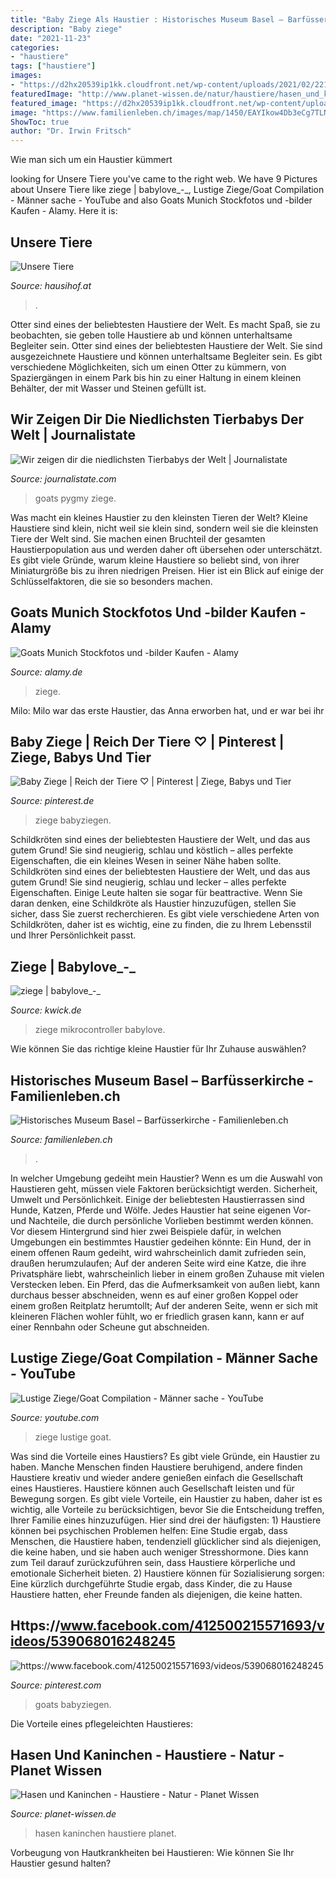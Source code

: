 ```yaml
---
title: "Baby Ziege Als Haustier : Historisches Museum Basel – Barfüsserkirche"
description: "Baby ziege"
date: "2021-11-23"
categories:
- "haustiere"
tags: ["haustiere"]
images:
- "https://d2hx20539ip1kk.cloudfront.net/wp-content/uploads/2021/02/22155932/Baby-Pygmy-Goats.jpg"
featuredImage: "http://www.planet-wissen.de/natur/haustiere/hasen_und_kaninchen/hasen-kaninchen-baby-100~_v-gseagaleriexl.jpg"
featured_image: "https://d2hx20539ip1kk.cloudfront.net/wp-content/uploads/2021/02/22155932/Baby-Pygmy-Goats.jpg"
image: "https://www.familienleben.ch/images/map/1450/EAYIkow4Db3eCg7TLNcqP51fGVzSaiZm.jpg"
ShowToc: true
author: "Dr. Irwin Fritsch"
---
```



Wie man sich um ein Haustier kümmert

	

		
looking for Unsere Tiere you've came to the right web. We have 9 Pictures about Unsere Tiere like ziege | babylove_-_, Lustige Ziege/Goat Compilation - Männer sache - YouTube and also Goats Munich Stockfotos und -bilder Kaufen - Alamy. Here it is:
		
    
## Unsere Tiere

<img loading=lazy src="http://hausihof.at/images/stories/tiere/ziegenbaby.jpg" onerror="this.onerror=null;this.src='https://tse1.mm.bing.net/th?id=OIP.5e_9vJbfwPT9hy7NoGqN9gAAAA&amp;pid=15.1';" alt="Unsere Tiere">

_Source: hausihof.at_

>. 

	

Otter sind eines der beliebtesten Haustiere der Welt. Es macht Spaß, sie zu beobachten, sie geben tolle Haustiere ab und können unterhaltsame Begleiter sein.
Otter sind eines der beliebtesten Haustiere der Welt. Sie sind ausgezeichnete Haustiere und können unterhaltsame Begleiter sein. Es gibt verschiedene Möglichkeiten, sich um einen Otter zu kümmern, von Spaziergängen in einem Park bis hin zu einer Haltung in einem kleinen Behälter, der mit Wasser und Steinen gefüllt ist.

    
## Wir Zeigen Dir Die Niedlichsten Tierbabys Der Welt | Journalistate

<img loading=lazy src="https://d2hx20539ip1kk.cloudfront.net/wp-content/uploads/2021/02/22155932/Baby-Pygmy-Goats.jpg" onerror="this.onerror=null;this.src='https://tse4.mm.bing.net/th?id=OIP.ZW4VN5fCAw6wgl0bvzHYgAHaHa&amp;pid=15.1';" alt="Wir zeigen dir die niedlichsten Tierbabys der Welt | Journalistate">

_Source: journalistate.com_

>goats pygmy ziege. 

	

Was macht ein kleines Haustier zu den kleinsten Tieren der Welt?
Kleine Haustiere sind klein, nicht weil sie klein sind, sondern weil sie die kleinsten Tiere der Welt sind. Sie machen einen Bruchteil der gesamten Haustierpopulation aus und werden daher oft übersehen oder unterschätzt. Es gibt viele Gründe, warum kleine Haustiere so beliebt sind, von ihrer Miniaturgröße bis zu ihren niedrigen Preisen. Hier ist ein Blick auf einige der Schlüsselfaktoren, die sie so besonders machen.

    
## Goats Munich Stockfotos Und -bilder Kaufen - Alamy

<img loading=lazy src="https://c8.alamy.com/compde/bm0hyc/niedliche-baby-ziege-bm0hyc.jpg" onerror="this.onerror=null;this.src='https://tse1.mm.bing.net/th?id=OIP.Tql49NUQ-4MHF7gInr7HYAHaLU&amp;pid=15.1';" alt="Goats Munich Stockfotos und -bilder Kaufen - Alamy">

_Source: alamy.de_

>ziege. 

	

Milo: Milo war das erste Haustier, das Anna erworben hat, und er war bei ihr

    
## Baby Ziege | Reich Der Tiere ♡ | Pinterest | Ziege, Babys Und Tier

<img loading=lazy src="https://s-media-cache-ak0.pinimg.com/originals/af/fe/5d/affe5d587aca47c21384cfcea280dacf.jpg" onerror="this.onerror=null;this.src='https://tse4.mm.bing.net/th?id=OIP.E-jW9FfU25e-dY7q3o2FhgHaJ2&amp;pid=15.1';" alt="Baby Ziege | Reich der Tiere ♡ | Pinterest | Ziege, Babys und Tier">

_Source: pinterest.de_

>ziege babyziegen. 

	

Schildkröten sind eines der beliebtesten Haustiere der Welt, und das aus gutem Grund! Sie sind neugierig, schlau und köstlich – alles perfekte Eigenschaften, die ein kleines Wesen in seiner Nähe haben sollte.
Schildkröten sind eines der beliebtesten Haustiere der Welt, und das aus gutem Grund! Sie sind neugierig, schlau und lecker – alles perfekte Eigenschaften. Einige Leute halten sie sogar für beattractive. Wenn Sie daran denken, eine Schildkröte als Haustier hinzuzufügen, stellen Sie sicher, dass Sie zuerst recherchieren. Es gibt viele verschiedene Arten von Schildkröten, daher ist es wichtig, eine zu finden, die zu Ihrem Lebensstil und Ihrer Persönlichkeit passt.

    
## Ziege | Babylove_-_

<img loading=lazy src="http://www.mikrocontroller.net/attachment/33524/Ziege.jpg" onerror="this.onerror=null;this.src='https://tse4.mm.bing.net/th?id=OIP.eafpoCADhe2NEcAEzgav_AHaF7&amp;pid=15.1';" alt="ziege | babylove_-_">

_Source: kwick.de_

>ziege mikrocontroller babylove. 

	

Wie können Sie das richtige kleine Haustier für Ihr Zuhause auswählen?

    
## Historisches Museum Basel – Barfüsserkirche - Familienleben.ch

<img loading=lazy src="https://www.familienleben.ch/images/map/1450/EAYIkow4Db3eCg7TLNcqP51fGVzSaiZm.jpg" onerror="this.onerror=null;this.src='https://tse3.mm.bing.net/th?id=OIP.1QBfs5rh3W05DeJB8ju-5gHaEK&amp;pid=15.1';" alt="Historisches Museum Basel – Barfüsserkirche - Familienleben.ch">

_Source: familienleben.ch_

>. 

	

In welcher Umgebung gedeiht mein Haustier?
Wenn es um die Auswahl von Haustieren geht, müssen viele Faktoren berücksichtigt werden. Sicherheit, Umwelt und Persönlichkeit. Einige der beliebtesten Haustierrassen sind Hunde, Katzen, Pferde und Wölfe. Jedes Haustier hat seine eigenen Vor- und Nachteile, die durch persönliche Vorlieben bestimmt werden können. Vor diesem Hintergrund sind hier zwei Beispiele dafür, in welchen Umgebungen ein bestimmtes Haustier gedeihen könnte:
Ein Hund, der in einem offenen Raum gedeiht, wird wahrscheinlich damit zufrieden sein, draußen herumzulaufen; Auf der anderen Seite wird eine Katze, die ihre Privatsphäre liebt, wahrscheinlich lieber in einem großen Zuhause mit vielen Verstecken leben. Ein Pferd, das die Aufmerksamkeit von außen liebt, kann durchaus besser abschneiden, wenn es auf einer großen Koppel oder einem großen Reitplatz herumtollt; Auf der anderen Seite, wenn er sich mit kleineren Flächen wohler fühlt, wo er friedlich grasen kann, kann er auf einer Rennbahn oder Scheune gut abschneiden.

    
## Lustige Ziege/Goat Compilation - Männer Sache - YouTube

<img loading=lazy src="https://i.ytimg.com/vi/YXE5JQSzxwc/maxresdefault.jpg" onerror="this.onerror=null;this.src='https://tse3.mm.bing.net/th?id=OIP.21SOnNYTyA4zX-ikx5bqvQHaEK&amp;pid=15.1';" alt="Lustige Ziege/Goat Compilation - Männer sache - YouTube">

_Source: youtube.com_

>ziege lustige goat. 

	

Was sind die Vorteile eines Haustiers?
Es gibt viele Gründe, ein Haustier zu haben. Manche Menschen finden Haustiere beruhigend, andere finden Haustiere kreativ und wieder andere genießen einfach die Gesellschaft eines Haustieres. Haustiere können auch Gesellschaft leisten und für Bewegung sorgen. Es gibt viele Vorteile, ein Haustier zu haben, daher ist es wichtig, alle Vorteile zu berücksichtigen, bevor Sie die Entscheidung treffen, Ihrer Familie eines hinzuzufügen. Hier sind drei der häufigsten: 1) Haustiere können bei psychischen Problemen helfen: Eine Studie ergab, dass Menschen, die Haustiere haben, tendenziell glücklicher sind als diejenigen, die keine haben, und sie haben auch weniger Stresshormone. Dies kann zum Teil darauf zurückzuführen sein, dass Haustiere körperliche und emotionale Sicherheit bieten. 2) Haustiere können für Sozialisierung sorgen: Eine kürzlich durchgeführte Studie ergab, dass Kinder, die zu Hause Haustiere hatten, eher Freunde fanden als diejenigen, die keine hatten.

    
## Https://www.facebook.com/412500215571693/videos/539068016248245

<img loading=lazy src="https://i.pinimg.com/736x/4e/c5/fe/4ec5fee632d430e6705c5f1802d75b42--videos-goats.jpg" onerror="this.onerror=null;this.src='https://tse3.mm.bing.net/th?id=OIP.6LYcDlpRyK487COyDSlZ8gHaJ4&amp;pid=15.1';" alt="https://www.facebook.com/412500215571693/videos/539068016248245">

_Source: pinterest.com_

>goats babyziegen. 

	

Die Vorteile eines pflegeleichten Haustieres:

    
## Hasen Und Kaninchen - Haustiere - Natur - Planet Wissen

<img loading=lazy src="http://www.planet-wissen.de/natur/haustiere/hasen_und_kaninchen/hasen-kaninchen-baby-100~_v-gseagaleriexl.jpg" onerror="this.onerror=null;this.src='https://tse3.mm.bing.net/th?id=OIP.KRaPrXWmhs3k7oVOiyqBkAHaEK&amp;pid=15.1';" alt="Hasen und Kaninchen - Haustiere - Natur - Planet Wissen">

_Source: planet-wissen.de_

>hasen kaninchen haustiere planet. 

	

Vorbeugung von Hautkrankheiten bei Haustieren: Wie können Sie Ihr Haustier gesund halten?

